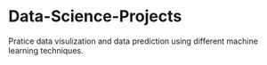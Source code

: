 # Data-Science-Projects
Pratice data visulization and data prediction using different machine learning techniques.
